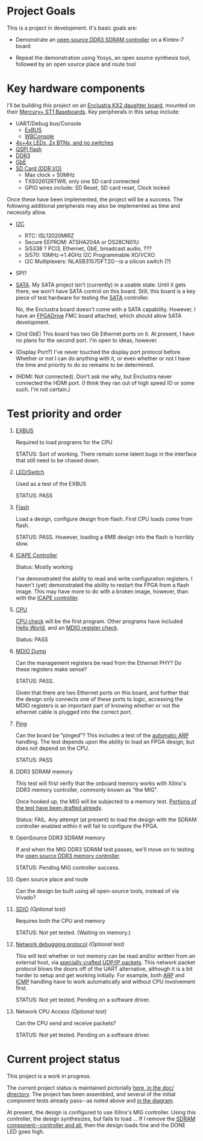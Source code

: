 # Project Goals

This is a project in development.  It's basic goals are:

- Demonstrate an [open source DDR3 SDRAM
  controller](https://github.com/AngeloJacobo/DDR3_Controller) on a Kintex-7
  board

- Repeat the demonstration using Yosys, an open source synthesis tool,
  followed by an open source place and route tool

# Key hardware components

I'll be building this project on an [Enclustra KX2 daughter
board](https://www.enclustra.com/en/products/fpga-modules/mercury-kx2/),
mounted on their [Mercury+ ST1
Baseboards](https://www.enclustra.com/en/products/base-boards/mercury-st1/).
Key peripherals in this setup include:

- UART/Debug bus/Console
  - [ExBUS](rtl/exbus/exbuswb.v)
  - [WBConsole](rtl/exbus/wbconsole.v)
- [4x+4x LEDs, 2x BTNs, and no switches](rtl/spio.v)
- [QSPI flash](https://github.com/ZipCPU/qspiflash)
- [DDR3](https://github.com/AngeloJacobo/DDR3_Controller)
- [GbE](rtl/net/enetstream.v)
- [SD Card (DDR I/O)](https://github.com/ZipCPU/sdspi)
  - Max clock = 50MHz
  - TXS02612RTWR, only one SD card connected
  - GPIO wires include: SD Reset, SD card reset, Clock locked

Once these have been implemented, the project will be a success.  The following
additional peripherals may also be implemented as time and necessity allow.

- [I2C](https://github.com/ZipCPU/wbi2c)
  - RTC: ISL12020MIRZ
  - Secure EEPROM: ATSHA204A or DS28CN01U
  - Si5338 ? PCI3, Ethernet, GbE, broadcast audio, ???
  - Si570: 10MHz->1.4GHz I2C Programmable XO/VCXO
  - I2C Multiplexers: NLASB3157DFT2G--is a silicon switch (?)
- SPI?
- [SATA](https://github.com/ZipCPU/wbsata).  My SATA project isn't (currently)
  in a usable state.  Until it gets there, we won't have SATA control on this
  board.  Still, this board is a key piece of test hardware for testing the
  [SATA](https://github.com/ZipCPU/wbsata) controller.

  No, the Enclustra board doesn't come with a SATA capability.  However, I have
  an [FPGADrive](https://www.fpgadrive.com/) FMC board attached, which should
  allow SATA development.

- (2nd GbE)  This board has two Gb Ethernet ports on it.  At present, I have
  no plans for the second port.  I'm open to ideas, however.

- (Display Port?)  I've never touched the display port protocol before.
  Whether or not I can do anything with it, or even whether or not I have
  the time and priority to do so remains to be determined.

- (HDMI: Not connected).  Don't ask me why, but Enclustra never connected the
  HDMI port.  (I think they ran out of high speed IO or some such.  I'm not
  certain.)

# Test priority and order

1. [EXBUS](rtl/exbus/exwb.v)

   Required to load programs for the CPU

   STATUS: Sort of working.  There remain some latent bugs in the interface
   that still need to be chased down.

2. [LED/Switch](rtl/spio.v)

   Used as a test of the EXBUS

   STATUS: PASS

3. [Flash](rtl/qflexpress.v)

   Load a design, configure design from flash.
   First CPU loads come from flash.

   STATUS: PASS.  However, loading a 6MB design into the flash is horribly
   slow.

4. [ICAPE Controller](https://github.com/ZipCPU/wbicapetwo)

   Status: Mostly working

   I've demonstrated the ability to read and write configuration registers.
   I haven't (yet) demonstrated the ability to restart the FPGA from a flash
   image.  This may have more to do with a broken image, however, than with
   the [ICAPE controller](rtl/wbicapetwo.v).

5. [CPU](https://github.com/ZipCPU/zipcpu)

   [CPU check](sw/board/cputest.c) will be the first program.  Other
   programs have included [Hello World](sw/board/hello.c), and an
   [MDIO register check](sw/board/mdio.c).

   Status: PASS

6. [MDIO Dump](sw/board/mdio.c)

   Can the management registers be read from the Ethernet PHY?  Do these
   registers make sense?

   STATUS: PASS.

   Given that there are two Ethernet ports on this board, and further that
   the design only connects one of these ports to logic, accessing the MDIO
   registers is an important part of knowing whether or not the ethernet
   cable is plugged into the correct port.

7. [Ping](rtl/proto/icmpecho.v)

   Can the board be "pinged"?  This includes a test of the [automatic
   ARP](rtl/proto/arp.v) handling.  The test depends upon the ability to
   load an FPGA design, but does not depend on the CPU.

   STATUS: PASS

8. DDR3 SDRAM memory

   This test will first verify that the onboard memory works with Xilinx's
   DDR3 memory controller, commonly known as "the MIG".

   Once hooked up, the MIG will be subjected to a memory test.  [Portions
   of the test have been drafted already](sw/board/memtest.c).

   Status: FAIL.  Any attempt (at present) to load the design with the
   SDRAM controller enabled within it will fail to configure the FPGA.

9. OpenSource DDR3 SDRAM memory

   If and when the MIG DDR3 SDRAM test passes, we'll move on to testing
   the [open source DDR3 memory controller](https://github.com/AngeloJacobo/DDR3_Controller).

   STATUS: Pending MIG controller success.

10. Open source place and route

    Can the design be built using all open-source tools, instead of via Vivado?

11. [SDIO](rtl/sdspi/sdio.v) _(Optional test)_

    Requires both the CPU and memory

    STATUS: Not yet tested.  (Waiting on memory.)

12. [Network debugging protocol](rtl/proto/netdebug.v) _(Optional test)_

    This will test whether or not memory can be read and/or written from an
    external host, via [specially crafted UDP/IP
    packets](https://zipcpu.com/blog/2022/08/24/protocol-design.html).
    This network packet protocol blows the doors off of the UART alternative,
    although it is a bit harder to setup and get working initially.  For
    example, both [ARP](rtl/proto/arp.v) and [ICMP](rtl/proto/icmpecho.v)
    handling have to work automatically and without CPU involvement first.

    STATUS: Not yet tested.  Pending on a software driver.

13. Network CPU Access _(Optional test)_

    Can the CPU send and receive packets?

    STATUS: Not yet tested.  Pending on a software driver.

# Current project status

This project is a work in progress.

The current project status is maintained pictorially [here, in the doc/
directory](doc/kimos-busblocks.png).  The project has been assembled, and
several of the initial component tests already pass--as noted above and [in
the diagram](doc/kimos-busblocks.png).

At present, the design is configured to use Xilinx's MIG controller.  Using
this controller, the design synthesizes, but fails to load ...  If I remove the
[SDRAM component--controller and all](autodata/sdram.txt), then the design
loads fine and the DONE LED goes high.

